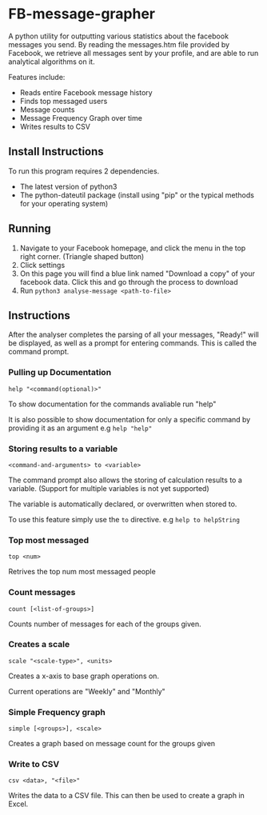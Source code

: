 # FB-message-grapher
A python utility for outputting various statistics about the facebook messages you send. By reading the messages.htm file provided
by Facebook, we retrieve all messages sent by your profile, and are able to run analytical algorithms on it.

Features include:
  - Reads entire Facebook message history
  - Finds top messaged users
  - Message counts
  - Message Frequency Graph over time
  - Writes results to CSV

## Install Instructions
To run this program requires 2 dependencies.
  - The latest version of python3
  - The python-dateutil package (install using "pip" or the typical methods for your operating system)

## Running
  1. Navigate to your Facebook homepage, and click the menu in the top right corner. (Triangle shaped button)
  2. Click settings
  3. On this page you will find a blue link named "Download a copy" of your facebook data. Click this and go through the process to download
  4. Run `python3 analyse-message <path-to-file>`

## Instructions
After the analyser completes the parsing of all your messages, "Ready!" will be displayed, as well as a prompt
for entering commands. This is called the command prompt.

### Pulling up Documentation
  `help "<command(optional)>"`

  To show documentation for the commands avaliable run "help"
  
  It is also possible to show documentation for only a specific command by providing it as an argument e.g `help "help"`

### Storing results to a variable
  `<command-and-arguments> to <variable>`

  The command prompt also allows the storing of calculation results to a variable.
  (Support for multiple variables is not yet supported)

  The variable is automatically declared, or overwritten when stored to.

  To use this feature simply use the `to` directive. e.g `help to helpString`

### Top most messaged
  `top <num>`

  Retrives the top num most messaged people

### Count messages
  `count [<list-of-groups>]`

  Counts number of messages for each of the groups given.

### Creates a scale
  `scale "<scale-type>", <units>`

  Creates a x-axis to base graph operations on.
  
  Current operations are "Weekly" and "Monthly"

### Simple Frequency graph
  `simple [<groups>], <scale>`

   Creates a graph based on message count for the groups given

### Write to CSV
  `csv <data>, "<file>"`

  Writes the data to a CSV file. This can then be used to create a graph in Excel.
